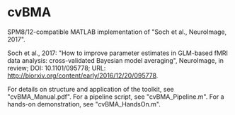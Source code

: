 # cvBMA

SPM8/12-compatible MATLAB implementation of "Soch et al., NeuroImage, 2017".

Soch et al., 2017: "How to improve parameter estimates in GLM-based fMRI data analysis: cross-validated Bayesian model averaging", NeuroImage, in review; DOI: 10.1101/095778; URL: http://biorxiv.org/content/early/2016/12/20/095778.

For details on structure and application of the toolkit, see "cvBMA_Manual.pdf". For a pipeline script, see "cvBMA_Pipeline.m". For a hands-on demonstration, see "cvBMA_HandsOn.m".
